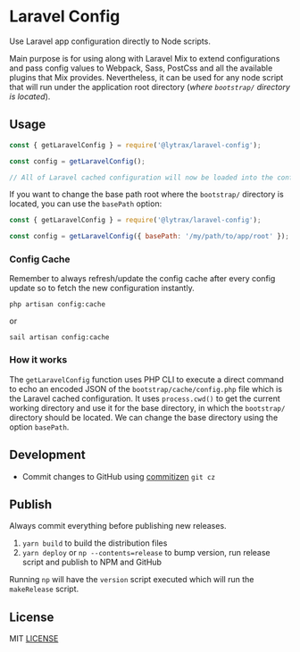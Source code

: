 # Laravel Config

Use Laravel app configuration directly to Node scripts.

Main purpose is for using along with Laravel Mix to extend configurations and pass config values to Webpack, Sass, PostCss and all the available plugins that Mix provides. Nevertheless, it can be used for any node script that will run under the application root directory (*where `bootstrap/` directory is located*).

## Usage

```js
const { getLaravelConfig } = require('@lytrax/laravel-config');

const config = getLaravelConfig();

// All of Laravel cached configuration will now be loaded into the config constant
```

If you want to change the base path root where the `bootstrap/` directory is located, you can use the `basePath` option:

```js
const { getLaravelConfig } = require('@lytrax/laravel-config');

const config = getLaravelConfig({ basePath: '/my/path/to/app/root' });
```

### Config Cache

Remember to always refresh/update the config cache after every config update so to fetch the new configuration instantly.

```
php artisan config:cache
```

or

```
sail artisan config:cache
```

### How it works

The `getLaravelConfig` function uses PHP CLI to execute a direct command to echo an encoded JSON of the `bootstrap/cache/config.php` file which is the Laravel cached configuration. It uses `process.cwd()` to get the current working directory and use it for the base directory, in which the `bootstrap/` directory should be located. We can change the base directory using the option `basePath`.

## Development

- Commit changes to GitHub using [commitizen][commitizen] `git cz`

## Publish

Always commit everything before publishing new releases.

1. `yarn build` to build the distribution files
2. `yarn deploy` or `np --contents=release` to bump version, run release script and publish to NPM and GitHub

Running `np` will have the `version` script executed which will run the `makeRelease` script.

## License

MIT [LICENSE][license]

[commitizen]: https://github.com/commitizen/cz-cli
[license]: https://github.com/clytras/laravel-config/blob/master/LICENSE
